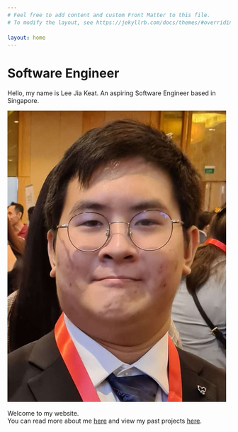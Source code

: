 ```yaml
---
# Feel free to add content and custom Front Matter to this file.
# To modify the layout, see https://jekyllrb.com/docs/themes/#overriding-theme-defaults

layout: home
---
```

<!-- Bootstrap -->
<script src="https://cdn.jsdelivr.net/npm/bootstrap@5.3.0-alpha3/dist/js/bootstrap.bundle.min.js" integrity="sha384-ENjdO4Dr2bkBIFxQpeoTz1HIcje39Wm4jDKdf19U8gI4ddQ3GYNS7NTKfAdVQSZe" crossorigin="anonymous"></script>

<div id="profile-card">
    <link rel="stylesheet" type="text/css" href="/css/home.css"/>
    <div class="profile-item" id="profile-info">
        <h1><b>Software Engineer</b></h1>
        <p class="profile-text">Hello, my name is Lee Jia Keat. An aspiring Software Engineer based in Singapore.</p>
    </div>
    <img class="profile-item" id="profile-img" src="/images/lee-jia-keat.png" alt="Lee Jia Keat">
</div>


Welcome to my website.<br>
You can read more about me [here](/about/ "About Lee Jia Keat") and view my past projects [here](/projects/ "Lee Jia Keat's Projects").